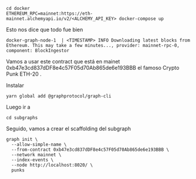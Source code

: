 ```
cd docker
ETHEREUM_RPC=mainnet:https://eth-mainnet.alchemyapi.io/v2/<ALCHEMY_API_KEY> docker-compose up
```

Esto nos dice que todo fue bien
```
docker-graph-node-1  | <TIMESTAMP> INFO Downloading latest blocks from Ethereum. This may take a few minutes..., provider: mainnet-rpc-0, component: BlockIngestor
```

Vamos a usar este contract que está en mainet 0xb47e3cd837dDF8e4c57F05d70Ab865de6e193BBB el famoso Crypto Punk ETH-20 .

Instalar 

```
yarn global add @graphprotocol/graph-cli
```

Luego ir a
```
cd subgraphs
```

Seguido, vamos a crear el scaffolding del subgraph

```
graph init \
  --allow-simple-name \
  --from-contract 0xb47e3cd837dDF8e4c57F05d70Ab865de6e193BBB \
  --network mainnet \
  --index-events \
  --node http://localhost:8020/ \
  punks
```
